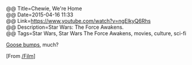 @@ Title=Chewie, We're Home  
@@ Date=2015-04-16 11:33  
@@ Link=https://www.youtube.com/watch?v=ngElkyQ6Rhs  
@@ Description=Star Wars: The Force Awakens.  
@@ Tags=Star Wars, Star Wars The Force Awakens, movies, culture, sci-fi  

[Goose bumps][wikipedia], much? 

[From [/Film][slashfilm]]

[slashfilm]: http://www.slashfilm.com/the-force-awakens-trailer/
[wikipedia]: https://en.wikipedia.org/wiki/Goose_bumps